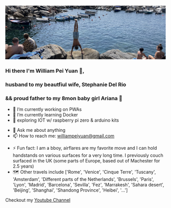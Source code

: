 [![iamwills banner image](./assets/github-banner.jpeg)](https://supwill.dev)

### Hi there I'm William Pei Yuan 👋, 
### husband to my beautfiul wife, Stephanie Del Rio 
### && proud father to my 8mon baby girl Ariana 👶

- 🔭 I’m currently working on PWAs
- 🌱 I’m currently learning Docker
- 🤖 exploring IOT w/ raspberry pi zero & arduino kits
<!-- - 👯 I’m looking to collaborate on work projects -->
<!-- - 🤔 I’m looking for help with ... -->
- 💬 Ask me about anything
- 📫 How to reach me: williampeiyuan@gmail.com
<!-- - 😄 Pronouns: ... -->
- ⚡ Fun fact: I am a bboy, airflares are my favorite move and I can hold handstands on various surfaces for a very long time. I previously couch surfaced in the UK (some parts of Europe, based out of Machester for 2.5 years)
- 🗺️ Other travels include ['Rome', 'Venice', 'Cinque Terre', 'Tuscany', 'Amsterdam', 'Different parts of the Netherlands', 'Brussels', 'Paris', 'Lyon', 'Madrid', 'Barcelona', 'Sevilla', 'Fez', 'Marrakesh', 'Sahara desert', 'Beijing', 'Shanghai', 'Shandong Province', 'Heibei', '...']

Checkout my [Youtube Channel](https://www.youtube.com/williampeiyuan)


